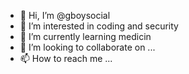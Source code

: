- 👋 Hi, I’m @gboysocial
- 👀 I’m interested in coding and security
- 🌱 I’m currently learning medicin
- 💞️ I’m looking to collaborate on ...
- 📫 How to reach me ...

<!---
gboysocial/gboysocial is a ✨ special ✨ repository because its `README.md` (this file) appears on your GitHub profile.
You can click the Preview link to take a look at your changes.
--->
